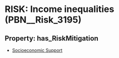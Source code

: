 # RISK: __Income inequalities__ (PBN__Risk_3195)

## Property: has_RiskMitigation

* [Socioeconomic Support](PBN__Mitigation_1651)


